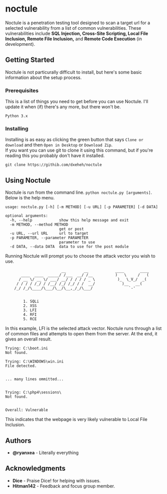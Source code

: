 # noctule
Noctule is a penetration testing tool designed to scan a target url for a selected vulnerability from a list of common vulnerabilities. These vulnerabilities include **SQL Injection, Cross-Site Scripting, Local File Inclusion, Remote File Inclusion,** and **Remote Code Execution** (in development).
## Getting Started
Noctule is not particurally difficult to install, but here's some basic information about the setup process.
### Prerequisites
This is a list of things you need to get before you can use Noctule. I'll update it when (if) there's any more, but there won't be.
```
Python 3.x
```
### Installing
Installing is as easy as clicking the green button that says `Clone or download` and then `Open in Desktop` or `Download Zip`.  
If you want you can use git to clone it using this command, but if you're reading this you probably don't have it installed.
```
git clone https://githib.com/dxeheh/noctule
```
## Using Noctule
Noctule is run from the command line. `python noctule.py [arguments]`.  
Below is the help menu.  
```
usage: noctule.py [-h] [-m METHOD] [-u URL] [-p PARAMETER] [-d DATA]

optional arguments:
  -h, --help            show this help message and exit
  -m METHOD, --method METHOD
                        get or post
  -u URL, --url URL     url to target
  -p PARAMETER, --parameter PARAMETER
                        parameter to use
  -d DATA, --data DATA  data to use for the post module
  ```
Running Noctule will prompt you to choose the attack vector you wish to use.
```
                         __        __            ____       ____
       ____  ____  _____/ /___  __/ /__          )   \     /   (
      / __ \/ __ \/ ___/ __/ / / / / _ \          )_  \_V_/  _(
     / / / / /_/ / /__/ /_/ /_/ / /  __/            )__   __(
    /_/ /_/\____/\___/\__/\__,_/_/\___/                `-'


        1. SQLi
        2. XSS
        3. LFI
        4. RFI
        5. RCE
```
In this example, LFI is the selected attack vector. Noctule runs through a list of common files and attempts to open them from the server. At the end, it gives an overall result.
```
Trying: C:\boot.ini
Not found.

Trying: C:\WINDOWS\win.ini
File detected.


... many lines ommitted...


Trying: C:\php4\sessions\
Not found.


Overall: Vulnerable
```
This indicates that the webpage is very likely vulnerable to Local File Inclusion.
## Authors
* **@ryanxea** - Literally everything
## Acknowledgments
* **Dice** - Praise Dice! for helping with issues.
* **Hitman142** - Feedback and focus group member.
